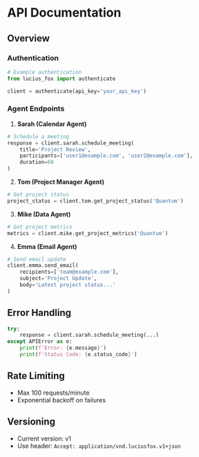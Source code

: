 # API Documentation

## Overview

### Authentication
```python
# Example authentication
from lucius_fox import authenticate

client = authenticate(api_key='your_api_key')
```

### Agent Endpoints
1. **Sarah (Calendar Agent)**
```python
# Schedule a meeting
response = client.sarah.schedule_meeting(
    title='Project Review',
    participants=['user1@example.com', 'user2@example.com'],
    duration=60
)
```

2. **Tom (Project Manager Agent)**
```python
# Get project status
project_status = client.tom.get_project_status('Quantum')
```

3. **Mike (Data Agent)**
```python
# Get project metrics
metrics = client.mike.get_project_metrics('Quantum')
```

4. **Emma (Email Agent)**
```python
# Send email update
client.emma.send_email(
    recipients=['team@example.com'],
    subject='Project Update',
    body='Latest project status...'
)
```

## Error Handling
```python
try:
    response = client.sarah.schedule_meeting(...)
except APIError as e:
    print(f'Error: {e.message}')
    print(f'Status Code: {e.status_code}')
```

## Rate Limiting
- Max 100 requests/minute
- Exponential backoff on failures

## Versioning
- Current version: v1
- Use header: `Accept: application/vnd.luciusfox.v1+json`
